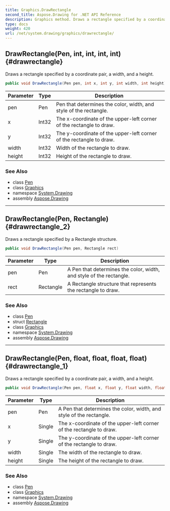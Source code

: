 ```yaml
---
title: Graphics.DrawRectangle
second_title: Aspose.Drawing for .NET API Reference
description: Graphics method. Draws a rectangle specified by a coordinate pair a width and a height
type: docs
weight: 420
url: /net/system.drawing/graphics/drawrectangle/
---
```

## DrawRectangle(Pen, int, int, int, int) {#drawrectangle}

Draws a rectangle specified by a coordinate pair, a width, and a height.

```csharp
public void DrawRectangle(Pen pen, int x, int y, int width, int height)
```

| Parameter | Type | Description |
| --- | --- | --- |
| pen | Pen | Pen that determines the color, width, and style of the rectangle. |
| x | Int32 | The x-coordinate of the upper-left corner of the rectangle to draw. |
| y | Int32 | The y-coordinate of the upper-left corner of the rectangle to draw. |
| width | Int32 | Width of the rectangle to draw. |
| height | Int32 | Height of the rectangle to draw. |

### See Also

* class [Pen](../../pen/)
* class [Graphics](../)
* namespace [System.Drawing](../../graphics/)
* assembly [Aspose.Drawing](../../../)

---

## DrawRectangle(Pen, Rectangle) {#drawrectangle_2}

Draws a rectangle specified by a Rectangle structure.

```csharp
public void DrawRectangle(Pen pen, Rectangle rect)
```

| Parameter | Type | Description |
| --- | --- | --- |
| pen | Pen | A Pen that determines the color, width, and style of the rectangle. |
| rect | Rectangle | A Rectangle structure that represents the rectangle to draw. |

### See Also

* class [Pen](../../pen/)
* struct [Rectangle](../../rectangle/)
* class [Graphics](../)
* namespace [System.Drawing](../../graphics/)
* assembly [Aspose.Drawing](../../../)

---

## DrawRectangle(Pen, float, float, float, float) {#drawrectangle_1}

Draws a rectangle specified by a coordinate pair, a width, and a height.

```csharp
public void DrawRectangle(Pen pen, float x, float y, float width, float height)
```

| Parameter | Type | Description |
| --- | --- | --- |
| pen | Pen | A Pen that determines the color, width, and style of the rectangle. |
| x | Single | The x-coordinate of the upper-left corner of the rectangle to draw. |
| y | Single | The y-coordinate of the upper-left corner of the rectangle to draw. |
| width | Single | The width of the rectangle to draw. |
| height | Single | The height of the rectangle to draw. |

### See Also

* class [Pen](../../pen/)
* class [Graphics](../)
* namespace [System.Drawing](../../graphics/)
* assembly [Aspose.Drawing](../../../)


